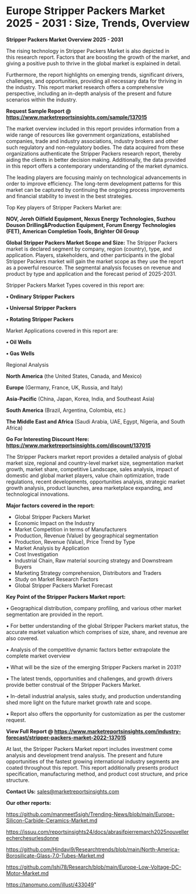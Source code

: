  # Europe Stripper Packers Market 2025 - 2031 : Size, Trends, Overview

<Strong> Stripper Packers Market Overview 2025 - 2031</strong>

The rising technology in Stripper Packers Market is also depicted in this research report. Factors that are boosting the growth of the market, and giving a positive push to thrive in the global market is explained in detail.

Furthermore, the report highlights on emerging trends, significant drivers, challenges, and opportunities, providing all necessary data for thriving in the industry. This report market research offers a comprehensive perspective, including an in-depth analysis of the present and future scenarios within the industry.

<strong>Request Sample Report @ <a href=https://www.marketreportsinsights.com/sample/137015>https://www.marketreportsinsights.com/sample/137015</a></strong>

The market overview included in this report provides information from a wide range of resources like government organizations, established companies, trade and industry associations, industry brokers and other such regulatory and non-regulatory bodies. The data acquired from these organizations authenticate the Stripper Packers research report, thereby aiding the clients in better decision making. Additionally, the data provided in this report offers a contemporary understanding of the market dynamics.

The leading players are focusing mainly on technological advancements in order to improve efficiency. The long-term development patterns for this market can be captured by continuing the ongoing process improvements and financial stability to invest in the best strategies.

Top Key players of Stripper Packers Market are:

<strong>NOV, Jereh Oilfield Equipment, Nexus Energy Technologies, Suzhou Douson Drilling&Production Equipment, Forum Energy Technologies (FET), American Completion Tools, Brighter Oil Group</strong>

<strong><b>Global Stripper Packers Market Scope and Size:</b></strong>
The Stripper Packers market is declared segment by company, region (country), type, and application. Players, stakeholders, and other participants in the global Stripper Packers market will gain the market scope as they use the report as a powerful resource. The segmental analysis focuses on revenue and product by type and application and the forecast period of 2025-2031.

Stripper Packers Market Types covered in this report are:

<strong>• Ordinary Stripper Packers

• Universal Stripper Packers

• Rotating Stripper Packers</strong>

Market Applications covered in this report are:

<strong>• Oil Wells

• Gas Wells</strong> 

Regional Analysis

<strong>North America</strong> (the United States, Canada, and Mexico)

<strong>Europe</strong> (Germany, France, UK, Russia, and Italy)

<strong>Asia-Pacific</strong> (China, Japan, Korea, India, and Southeast Asia)

<strong>South America</strong> (Brazil, Argentina, Colombia, etc.)

<strong>The Middle East and Africa</strong> (Saudi Arabia, UAE, Egypt, Nigeria, and South Africa)

<strong>Go For Interesting Discount Here: <a href=https://www.marketreportsinsights.com/discount/137015>https://www.marketreportsinsights.com/discount/137015</a></strong>

The Stripper Packers market report provides a detailed analysis of global market size, regional and country-level market size, segmentation market growth, market share, competitive Landscape, sales analysis, impact of domestic and global market players, value chain optimization, trade regulations, recent developments, opportunities analysis, strategic market growth analysis, product launches, area marketplace expanding, and technological innovations.

<strong><b>Major factors covered in the report:</b></strong>
<ul>
  <li>Global Stripper Packers Market </li>
  <li>Economic Impact on the Industry</li>
  <li>Market Competition in terms of Manufacturers</li>
  <li>Production, Revenue (Value) by geographical segmentation</li>
  <li>Production, Revenue (Value), Price Trend by Type</li>
  <li>Market Analysis by Application</li>
  <li>Cost Investigation</li>
  <li>Industrial Chain, Raw material sourcing strategy and Downstream Buyers</li>
  <li>Marketing Strategy comprehension, Distributors and Traders</li>
  <li>Study on Market Research Factors</li>
  <li>Global Stripper Packers Market Forecast</li>
</ul>

<strong><b>Key Point of the Stripper Packers Market report:</b></strong>

• Geographical distribution, company profiling, and various other market segmentation are provided in the report.

• For better understanding of the global Stripper Packers market status, the accurate market valuation which comprises of size, share, and revenue are also covered.

• Analysis of the competitive dynamic factors better extrapolate the complete market overview

• What will be the size of the emerging Stripper Packers market in 2031?

• The latest trends, opportunities and challenges, and growth drivers provide better construal of the Stripper Packers Market.

• In-detail industrial analysis, sales study, and production understanding shed more light on the future market growth rate and scope.

• Report also offers the opportunity for customization as per the customer request.

<strong><b>View Full Report @ <a href=https://www.marketreportsinsights.com/industry-forecast/stripper-packers-market-2022-137015>https://www.marketreportsinsights.com/industry-forecast/stripper-packers-market-2022-137015</a></b></strong>


At last, the Stripper Packers Market report includes investment come analysis and development trend analysis. The present and future opportunities of the fastest growing international industry segments are coated throughout this report. This report additionally presents product specification, manufacturing method, and product cost structure, and price structure.

<strong>Contact Us:</strong>
sales@marketreportsinsights.com

<strong>Our other reports:</strong>

<a href=https://github.com/manmeet5sigh/Trending-News/blob/main/Europe-Silicon-Carbide-Ceramics-Market.md>https://github.com/manmeet5sigh/Trending-News/blob/main/Europe-Silicon-Carbide-Ceramics-Market.md</a>

<a href=https://issuu.com/reportsinsights24/docs/abrasifpierremarch2025nouvellerecherchesurlesdonne>https://issuu.com/reportsinsights24/docs/abrasifpierremarch2025nouvellerecherchesurlesdonne</a>

<a href=https://github.com/Hindavi9/Researchtrends/blob/main/North-America-Borosilicate-Glass-7.0-Tubes-Market.md>https://github.com/Hindavi9/Researchtrends/blob/main/North-America-Borosilicate-Glass-7.0-Tubes-Market.md</a>

<a href=https://github.com/Ishi78/Research/blob/main/Europe-Low-Voltage-DC-Motor-Market.md>https://github.com/Ishi78/Research/blob/main/Europe-Low-Voltage-DC-Motor-Market.md</a>

<a href=https://tanomuno.com/illust/433049>https://tanomuno.com/illust/433049</a>"
